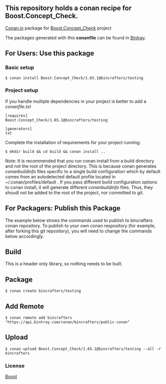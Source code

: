 ## This repository holds a conan recipe for Boost.Concept_Check.

[Conan.io](https://conan.io) package for [Boost.Concept_Check](https://github.com/Boostorg/Concept_Check) project

The packages generated with this **conanfile** can be found in [Bintray](https://bintray.com/bincrafters/public-conan/Boost.Concept_Check%3Abincrafters).

## For Users: Use this package

### Basic setup

    $ conan install Boost.Concept_Check/1.65.1@bincrafters/testing

### Project setup

If you handle multiple dependencies in your project is better to add a *conanfile.txt*

    [requires]
    Boost.Concept_Check/1.65.1@bincrafters/testing

    [generators]
    txt

Complete the installation of requirements for your project running:</small></span>

    $ mkdir build && cd build && conan install ..
	
Note: It is recommended that you run conan install from a build directory and not the root of the project directory.  This is because conan generates *conanbuildinfo* files specific to a single build configuration which by default comes from an autodetected default profile located in ~/.conan/profiles/default .  If you pass different build configuration options to conan install, it will generate different *conanbuildinfo* files.  Thus, they shoudl not be added to the root of the project, nor committed to git. 

## For Packagers: Publish this Package

The example below shows the commands used to publish to bincrafters conan repository. To publish to your own conan respository (for example, after forking this git repository), you will need to change the commands below accordingly. 

## Build  

This is a header only library, so nothing needs to be built.

## Package 

    $ conan create bincrafters/testing
	
## Add Remote

	$ conan remote add bincrafters "https://api.bintray.com/conan/bincrafters/public-conan"

## Upload

    $ conan upload Boost.Concept_Check/1.65.1@bincrafters/testing --all -r bincrafters

### License
[Boost](LICENSE)
